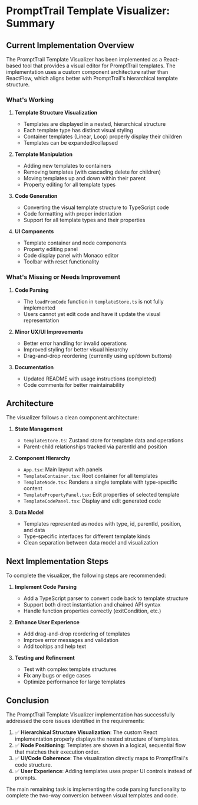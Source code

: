 # PromptTrail Template Visualizer: Summary

## Current Implementation Overview

The PromptTrail Template Visualizer has been implemented as a React-based tool that provides a visual editor for PromptTrail templates. The implementation uses a custom component architecture rather than ReactFlow, which aligns better with PromptTrail's hierarchical template structure.

### What's Working

1. **Template Structure Visualization**

   - Templates are displayed in a nested, hierarchical structure
   - Each template type has distinct visual styling
   - Container templates (Linear, Loop) properly display their children
   - Templates can be expanded/collapsed

2. **Template Manipulation**

   - Adding new templates to containers
   - Removing templates (with cascading delete for children)
   - Moving templates up and down within their parent
   - Property editing for all template types

3. **Code Generation**

   - Converting the visual template structure to TypeScript code
   - Code formatting with proper indentation
   - Support for all template types and their properties

4. **UI Components**
   - Template container and node components
   - Property editing panel
   - Code display panel with Monaco editor
   - Toolbar with reset functionality

### What's Missing or Needs Improvement

1. **Code Parsing**

   - The `loadFromCode` function in `templateStore.ts` is not fully implemented
   - Users cannot yet edit code and have it update the visual representation

2. **Minor UX/UI Improvements**

   - Better error handling for invalid operations
   - Improved styling for better visual hierarchy
   - Drag-and-drop reordering (currently using up/down buttons)

3. **Documentation**
   - Updated README with usage instructions (completed)
   - Code comments for better maintainability

## Architecture

The visualizer follows a clean component architecture:

1. **State Management**

   - `templateStore.ts`: Zustand store for template data and operations
   - Parent-child relationships tracked via parentId and position

2. **Component Hierarchy**

   - `App.tsx`: Main layout with panels
   - `TemplateContainer.tsx`: Root container for all templates
   - `TemplateNode.tsx`: Renders a single template with type-specific content
   - `TemplatePropertyPanel.tsx`: Edit properties of selected template
   - `TemplateCodePanel.tsx`: Display and edit generated code

3. **Data Model**
   - Templates represented as nodes with type, id, parentId, position, and data
   - Type-specific interfaces for different template kinds
   - Clean separation between data model and visualization

## Next Implementation Steps

To complete the visualizer, the following steps are recommended:

1. **Implement Code Parsing**

   - Add a TypeScript parser to convert code back to template structure
   - Support both direct instantiation and chained API syntax
   - Handle function properties correctly (exitCondition, etc.)

2. **Enhance User Experience**

   - Add drag-and-drop reordering of templates
   - Improve error messages and validation
   - Add tooltips and help text

3. **Testing and Refinement**
   - Test with complex template structures
   - Fix any bugs or edge cases
   - Optimize performance for large templates

## Conclusion

The PromptTrail Template Visualizer implementation has successfully addressed the core issues identified in the requirements:

1. ✅ **Hierarchical Structure Visualization**: The custom React implementation properly displays the nested structure of templates.
2. ✅ **Node Positioning**: Templates are shown in a logical, sequential flow that matches their execution order.
3. ✅ **UI/Code Coherence**: The visualization directly maps to PromptTrail's code structure.
4. ✅ **User Experience**: Adding templates uses proper UI controls instead of prompts.

The main remaining task is implementing the code parsing functionality to complete the two-way conversion between visual templates and code.
